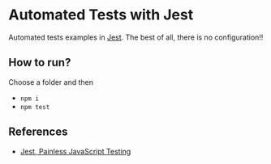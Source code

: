 # Automated Tests with Jest

Automated tests examples in [Jest](https://jestjs.io/). The best of all, there is no configuration!!

## How to run?
Choose a folder and then

- `npm i`
- `npm test`

## References

- [Jest, Painless JavaScript Testing](https://jestjs.io/)
